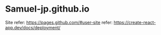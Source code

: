 # Samuel-jp.github.io
Site
refer: https://pages.github.com/#user-site
refer: https://create-react-app.dev/docs/deployment/
